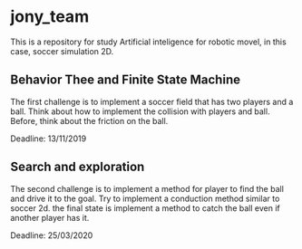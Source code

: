 # jony_team

This is a repository for study Artificial inteligence for robotic movel, in this case, soccer simulation 2D.

## Behavior Thee and Finite State Machine

The first challenge is to implement a soccer field that has two players and a ball. Think about how to implement the collision with players and ball. Before, think about the friction on the ball.

Deadline: 13/11/2019

## Search and exploration

The second challenge is to implement a method for player to find the ball and drive it to the goal.
Try to implement a conduction method similar to soccer 2d.
the final state is implement a method to catch the ball even if another player has it.

Deadline: 25/03/2020
